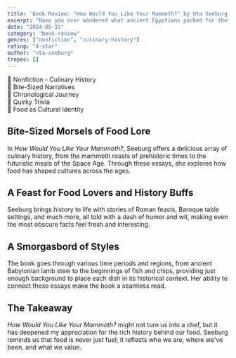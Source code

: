 ```yaml
---
title: 'Book Review: "How Would You Like Your Mammoth?" by Uta Seeburg'
excerpt: "Have you ever wondered what ancient Egyptians packed for their pharaohs' afterlife picnics? Or why a 16th century cookbook author thought beavers should be classified as fish?"
date: "2024-05-15"
category: "book-review"
genres: ["nonfiction", "culinary-history"]
rating: "4-star"
author: "uta-seeburg"
tropes: []
---
```


📍 Nonfiction - Culinary History  
📍 Bite-Sized Narratives  
📍 Chronological Journey  
📍 Quirky Trivia  
📍 Food as Cultural Identity  

## Bite-Sized Morsels of Food Lore
In *How Would You Like Your Mammoth?*, Seeburg offers a delicious array of culinary history, from the mammoth roasts of prehistoric times to the futuristic meals of the Space Age. Through these essays, she explores how food has shaped cultures across the ages.

## A Feast for Food Lovers and History Buffs
Seeburg brings history to life with stories of Roman feasts, Baroque table settings, and much more, all told with a dash of humor and wit, making even the most obscure facts feel fresh and interesting.

## A Smorgasbord of Styles
The book goes through various time periods and regions, from ancient Babylonian lamb stew to the beginnings of fish and chips, providing just enough background to place each dish in its historical context. Her ability to connect these essays make the book a seamless read.

## The Takeaway
*How Would You Like Your Mammoth?* might not turn us into a chef, but it has deepened my appreciation for the rich history behind our food. Seeburg reminds us that food is never just fuel; it reflects who we are, where we've been, and what we value.

